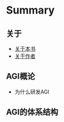 # Summary

## 关于

* [关于本书](README.md)
* [关于作者](guan-yu-zuo-zhe.md)

## AGI概论

* 为什么研发AGI

## AGI的体系结构


